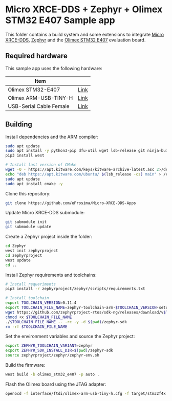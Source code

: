 # Micro XRCE-DDS + Zephyr + Olimex STM32 E407 Sample app

This folder contains a build system and some extensions to integrate [Micro XRCE-DDS](https://micro-xrce-dds.readthedocs.io/en/latest/), [Zephyr](https://www.zephyrproject.org/) and the [Olimex STM32 E407](https://www.olimex.com/Products/ARM/ST/STM32-E407/open-source-hardware) evaluation board.


## Required hardware

This sample app uses the following hardware:

| Item | |
|---------------|----------------------------------------------------------|
| Olimex STM32-E407 | [Link](https://www.olimex.com/Products/ARM/ST/STM32-E407/open-source-hardware) |
| Olimex ARM-USB-TINY-H | [Link](https://www.olimex.com/Products/ARM/JTAG/ARM-USB-TINY-H/) |
| USB-Serial Cable Female | [Link](https://www.olimex.com/Products/Components/Cables/USB-Serial-Cable/USB-Serial-Cable-F/) |

## Building

Install dependencies and the ARM compiler:

```bash
sudo apt update
sudo apt install -y python3-pip dfu-util wget lsb-release git ninja-build
pip3 install west

# Install last version of CMake
wget -O - https://apt.kitware.com/keys/kitware-archive-latest.asc 2>/dev/null | sudo apt-key add -
echo "deb https://apt.kitware.com/ubuntu/ $(lsb_release -cs) main" > /etc/apt/sources.list.d/kitware.list
sudo apt update
sudo apt install cmake -y
```

Clone this repository:

```bash
git clone https://github.com/eProsima/Micro-XRCE-DDS-Apps
```

Update Micro XRCE-DDS submodule:

```bash
git submodule init
git submodule update
```

Create a Zephyr project inside the folder:

```bash
cd Zephyr
west init zephyrproject
cd zephyrproject
west update
cd ..
```

Install Zephyr requirements and toolchains:

```bash
# Install requeriments
pip3 install -r zephyrproject/zephyr/scripts/requirements.txt

# Install toolchain
export TOOLCHAIN_VERSION=0.11.4
export TOOLCHAIN_FILE_NAME=zephyr-toolchain-arm-$TOOLCHAIN_VERSION-setup.run
wget https://github.com/zephyrproject-rtos/sdk-ng/releases/download/v$TOOLCHAIN_VERSION/$TOOLCHAIN_FILE_NAME
chmod +x $TOOLCHAIN_FILE_NAME
./$TOOLCHAIN_FILE_NAME -- -rc -y -d $(pwd)/zephyr-sdk
rm -rf $TOOLCHAIN_FILE_NAME
```

Set the environment variables and source the Zephyr project:

```bash
export ZEPHYR_TOOLCHAIN_VARIANT=zephyr
export ZEPHYR_SDK_INSTALL_DIR=$(pwd)/zephyr-sdk
source zephyrproject/zephyr/zephyr-env.sh
```

Build the firmware:

```bash
west build -b olimex_stm32_e407 -p auto .
```

Flash the Olimex board using the JTAG adapter:

```bash
openocd -f interface/ftdi/olimex-arm-usb-tiny-h.cfg -f target/stm32f4x.cfg -c init -c "reset halt" -c "flash write_image erase build/microxrceddsapp.bin 0x08000000" -c "reset" -c "exit"
```

